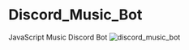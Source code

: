 # Discord_Music_Bot
JavaScript Music Discord Bot
![discord_music_bot](https://github.com/brahmihub/Discord_Music_Bot/assets/151893249/da6709e3-0b8f-44c1-aa60-ef8d513cf110)
